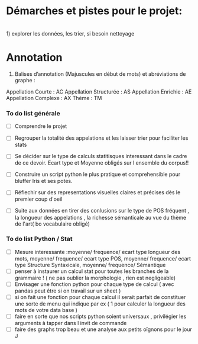 # Démarches et pistes pour le projet:
<br/>
1) explorer les données, les trier, si besoin nettoyage

# Annotation 
1. Balises d’annotation (Majuscules en début de mots) et abréviations de graphe :

Appellation Courte : AC
Appellation Structurée : AS
Appellation Enrichie : AE
Appellation Complexe : AX
Thème : TM


### To do list générale

- [ ] Comprendre le projet
- [ ] Regrouper la totalité des appelations et les laisser trier pour faciliter les stats
- [ ] Se décider sur le type de calculs statitisques interessant dans le cadre de ce devoir. Ecart type et Moyenne obligés sur l ensemble du corpus!!
- [ ] Construire un script python le plus pratique et comprehensible pour bluffer Iris et ses potes. 
- [ ] Réflechir sur des representations visuelles claires et précises dès le premier coup d'oeil
- [ ] Suite aux données en tirer des conlusions sur le type de POS fréquent , la longueur des appelations , la richesse sémanticale au vue du thème de l'art( bo vocabulaire obligé)


### To do list Python / Stat

- [ ] Mesure interessante :moyenne/ frequence/ ecart type longueur des mots, moyenne/ frequence/ ecart type POS, moyenne/ frequence/ ecart type Structure Syntaxicale, moyenne/ frequence/ Sémantique
- [ ] penser à instaurer un calcul stat pour toutes les branches de la grammaire ! ( ne pas oublier la morphologie , rien est negligeable)
- [ ] Envisager une fonction python pour chaque type de calcul ( avec pandas peut être si on travail sur un sheet )
- [ ] si on fait une fonction pour chaque calcul il serait parfait de constituer une sorte de menu qui indique par ex ( 1 pour calculer la longueur des mots de votre data base )
- [ ] faire en sorte que nos scripts python soient universaux , privilégier les arguments à tapper dans l invit de commande
- [ ] faire des graphs trop beau et une analyse aux petits oïgnons pour le jour J
